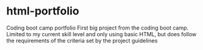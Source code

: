 # html-portfolio
Coding boot camp portfolio
First big project from the coding boot camp. Limited to my current skill level and only using basic HTML, but does follow the requirements of the criteria set by the project guidelines